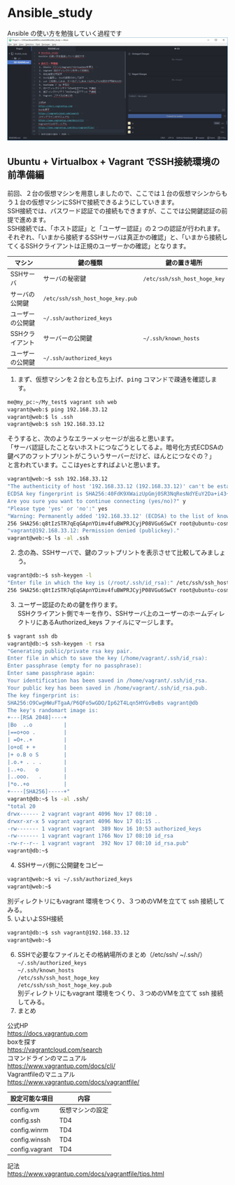 # Ansible_study
Ansible の使い方を勉強していく過程です
<img src="images/atom.jpg">

## Ubuntu + Virtualbox + Vagrant でSSH接続環境の前準備編
前回、２台の仮想マシンを用意しましたので、ここでは１台の仮想マシンからもう１台の仮想マシンにSSHで接続できるようにしていきます。  
SSH接続では、パスワード認証での接続もできますが、ここでは公開鍵認証の前提で進めます。  
SSH接続では、「ホスト認証」と「ユーザー認証」の２つの認証が行われます。それぞれ、「いまから接続するSSHサーバは真正かの確認」と、「いまから接続してくるSSHクライアントは正規のユーザーかの確認」となります。  

マシン|鍵の種類|鍵の置き場所  
 -|-|-  
SSHサーバ|サーバの秘密鍵|`/etc/ssh/ssh_host_hoge_key`  
  |サーバの公開鍵|`/etc/ssh/ssh_host_hoge_key.pub`  
  |ユーザーの公開鍵|`~/.ssh/authorized_keys`  
SSHクライアント|サーバーの公開鍵|`~/.ssh/known_hosts`  
  |ユーザーの公開鍵|`~/.ssh/authorized_keys`  

1. まず、仮想マシンを２台とも立ち上げ、<kbd>ping</kbd> コマンドで疎通を確認します。  
```sh
me@my_pc:~/My_test$ vagrant ssh web  
vagrant@web:$ ping 192.168.33.12  
vagrant@web:$ ls .ssh  
vagrant@web:$ ssh 192.168.33.12  
```
そうすると、次のようなエラーメッセージが出ると思います。  
「サーバ認証したことないホストにつなごうとしてるよ。暗号化方式ECDSAの鍵ペアのフットプリントがこういうサーバーだけど、ほんとにつなぐの？」  
と言われています。ここは<kbd>yes</kbd>とすればよいと思います。  
```sh
vagrant@web:~$ ssh 192.168.33.12  
"The authenticity of host '192.168.33.12 (192.168.33.12)' can't be established.   
ECDSA key fingerprint is SHA256:40FdK9XWaizUpGmj0SR3NqResNdYEuY2Da+i43+AXVM.  
Are you sure you want to continue connecting (yes/no)?" y  
"Please type 'yes' or 'no':" yes
"Warning: Permanently added '192.168.33.12' (ECDSA) to the list of known hosts. "Enter file in which the key is (/root/.ssh/id_rsa): /etc/ssh/ssh_host_ecdsa_key.pub
256 SHA256:q8tIzSTR7qEqGApnYDimv4fuBWPRJCyjP08VGu6SwCY root@ubuntu-cosmic (ECDSA)
"vagrant@192.168.33.12: Permission denied (publickey)."  
vagrant@web:~$ ls -al .ssh
```  

2. 念の為、SSHサーバで、鍵のフットプリントを表示させて比較してみましょう。  
```sh
vagrant@db:~$ ssh-keygen -l  
"Enter file in which the key is (/root/.ssh/id_rsa):" /etc/ssh/ssh_host_ecdsa_key.pub  
256 SHA256:q8tIzSTR7qEqGApnYDimv4fuBWPRJCyjP08VGu6SwCY root@ubuntu-cosmic (ECDSA)
```    
3. ユーザー認証のための鍵を作ります。  
SSHクライアント側でキーを作り、SSHサーバ上のユーザーのホームディレクトリにあるAuthorized_keys ファイルにマージします。
```sh  
$ vagrant ssh db  
vagrant@db:~$ ssh-keygen -t rsa
"Generating public/private rsa key pair.  
Enter file in which to save the key (/home/vagrant/.ssh/id_rsa):  
Enter passphrase (empty for no passphrase):  
Enter same passphrase again:  
Your identification has been saved in /home/vagrant/.ssh/id_rsa.  
Your public key has been saved in /home/vagrant/.ssh/id_rsa.pub.  
The key fingerprint is:  
SHA256:O9CwgHWuFTgaA/P6QFo5wGDO/Ip62T4Lqn5HYGvBeBs vagrant@db  
The key's randomart image is:  
+---[RSA 2048]----+  
|Bo  ..o          |  
|==o+oo .         |  
| =O+..+          |  
|o+oE + +         |  
|+ o.B o S        |  
|.o.+ . . .       |  
|..+o.   o        |  
|..ooo.   .       |  
|*o..+o           |  
+----[SHA256]-----+"  
vagrant@db:~$ ls -al .ssh/  
"total 20
drwx------ 2 vagrant vagrant 4096 Nov 17 08:10 .  
drwxr-xr-x 5 vagrant vagrant 4096 Nov 17 01:15 ..  
-rw------- 1 vagrant vagrant  389 Nov 16 10:53 authorized_keys  
-rw------- 1 vagrant vagrant 1766 Nov 17 08:10 id_rsa  
-rw-r--r-- 1 vagrant vagrant  392 Nov 17 08:10 id_rsa.pub"  
vagrant@db:~$  
```
4. SSHサーバ側に公開鍵をコピー
```sh
vagrant@web:~$ vi ~/.ssh/authorized_keys  
vagrant@web:~$  
```
別ディレクトリにもvagrant 環境をつくり、３つめのVMを立てて ssh 接続してみる。  
5. いよいよSSH接続  
```sh
vagrant@db:~$ ssh vagrant@192.168.33.12   
vagrant@web:~$  
```
6. SSHで必要なファイルとその格納場所のまとめ（/etc/ssh/ ~/.ssh/）  
`~/.ssh/authorized_keys`  
`~/.ssh/known_hosts`  
`/etc/ssh/ssh_host_hoge_key`  
`/etc/ssh/ssh_host_hoge_key.pub`  
別ディレクトリにもvagrant 環境をつくり、３つめのVMを立てて ssh 接続してみる。  
6. まとめ

公式HP  
https://docs.vagrantup.com  
boxを探す  
https://vagrantcloud.com/search  
コマンドラインのマニュアル  
https://www.vagrantup.com/docs/cli/  
Vagrantfileのマニュアル  
https://www.vagrantup.com/docs/vagrantfile/  

 設定可能な項目 | 内容
----|----
 config.vm | 仮想マシンの設定
 config.ssh | TD4
 config.winrm | TD4
 config.winssh | TD4
 config.vagrant | TD4

記法  
https://www.vagrantup.com/docs/vagrantfile/tips.html  
